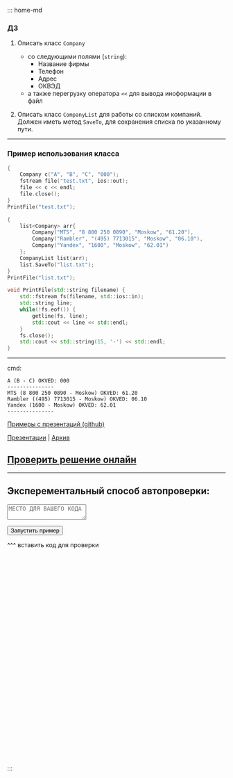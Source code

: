 ::: home-md 
<!-- .element: hidden="hidden" -->

### ДЗ

1. Описать класс `Company` 
	- со следующими полями (`string`):
		- Название фирмы
		- Телефон
		- Адрес
		- ОКВЭД
	- а также перегрузку оператора `<<` для вывода иноформации в файл

2. Описать класс `CompanyList` для работы со списком компаний. Должен иметь метод `SaveTo`, для сохранения списка по указанному пути.

---
### Пример использования класса
``` cpp
{
	Company c("A", "B", "C", "000");
	fstream file("test.txt", ios::out);
	file << c << endl;
	file.close();
}
PrintFile("test.txt");

{
	list<Company> arr{
		Company("MTS", "8 800 250 0890", "Moskow", "61.20"),
		Company("Rambler", "(495) 7713015", "Moskow", "06.10"),
		Company("Yandex", "1600", "Moskow", "62.01")
	};
	CompanyList list(arr);
	list.SaveTo("list.txt");
}
PrintFile("list.txt");
```

``` cpp
void PrintFile(std::string filename) {
	std::fstream fs(filename, std::ios::in);
	std::string line;
	while(!fs.eof()) {
		getline(fs, line);
		std::cout << line << std::endl;
	}
	fs.close();
	std::cout << std::string(15, '-') << std::endl;
}
```

---
cmd:
``` shell
A (B - C) OKVED: 000
---------------
MTS (8 800 250 0890 - Moskow) OKVED: 61.20
Rambler ((495) 7713015 - Moskow) OKVED: 06.10
Yandex (1600 - Moskow) OKVED: 62.01
---------------
```

[Примеры с презентаций (github)](https://github.com/aatutor/oop_cpp_files)

[Презентации](https://aatutor.github.io/slides_oop_cpp/) | [Архив](https://sourceforge.net/projects/cpp-oop-top-aca/files/Lections/active/)

## [Проверить решение онлайн]()
---
<!-- .slide: data-visibility="hidden" -->
## Эксперементальный способ автопроверки:

<textarea id="code" placeholder="МЕСТО ДЛЯ ВАШЕГО КОДА">
</textarea>
<button id="run">Запустить пример</button>
<button id="test" hidden="hidden">Запустить тест</button>
<div id="result" style="min-height: 500px"> ^^^ вставить код для проверки</div>

<script src="https://ajax.googleapis.com/ajax/libs/jquery/1.11.3/jquery.min.js"></script>
<script>
	var path = '/Archive2/69/0a33fd790b09cf/main.cpp';
	function test(files, args) {
		var http = new XMLHttpRequest();
		http.open("POST", "http://coliru.stacked-crooked.com/compile", false);
		var makeLink = (p, n) => { return "ln -s " + p + ' ' + n + " && " };
		var cmnd = files.map(f => makeLink(f.path, f.name)).join('');
		var names = files.map(f => f.name).join(' ');
		var cmd = cmnd +" ln -s main.cpp solve.cpp && "+ "g++ -std=c++11 -std=gnu++11 "+names+(args ? " "+args :'')+" && ./a.out";
		console.log(cmd);
		http.send(JSON.stringify({ "cmd": cmd, "src": $("#code").val() }));
		console.log(http.response);
		// console.log(http);
		var res = $('<code>');
		http.response.split('\n').forEach(function(line) {
			res.append( $('<tr>').append( $('<td>').html(line)) ); 
		});
		$("#result").html($('<pre>', {'class': 'hljs'}).append(res) );
	}
	$(document).ready(function(){
		$("button#run").click(function(){ test([{path : path, name : 'temp.cpp'}], '-DPUB'); });
		$("button#test").click(function(){ test([{path : path, name : 'temp.cpp'}]); });
	});
</script>
:::
